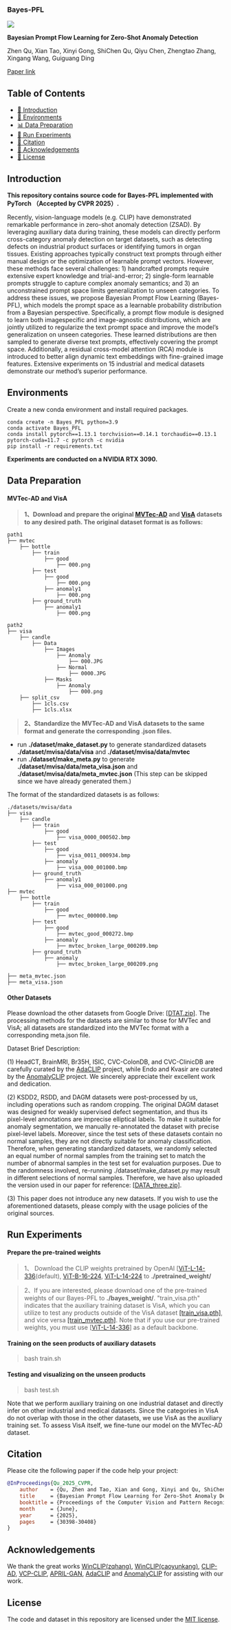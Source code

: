 ### Bayes-PFL
![](figures/framework.png)

**Bayesian Prompt Flow Learning for Zero-Shot Anomaly Detection**

Zhen Qu, Xian Tao, Xinyi Gong, ShiChen Qu, Qiyu Chen, Zhengtao Zhang, Xingang Wang, Guiguang Ding

[Paper link](https://arxiv.org/pdf/2503.10080v3)

## Table of Contents
* [📖 Introduction](#introduction)
* [🔧 Environments](#environments)
* [📊 Data Preparation](#data-preparation)
* [🚀 Run Experiments](#run-experiments)
* [🔗 Citation](#citation)
* [🙏 Acknowledgements](#acknowledgements)
* [📜 License](#license)

## Introduction
**This repository contains source code for Bayes-PFL implemented with PyTorch （Accepted by CVPR 2025）.** 


Recently, vision-language models (e.g. CLIP) have demonstrated remarkable performance in zero-shot anomaly detection (ZSAD). By leveraging auxiliary data during training, these models can directly perform cross-category anomaly detection on target datasets, such as detecting defects on industrial product surfaces or identifying tumors in organ tissues. Existing approaches typically construct text prompts through either manual design or the optimization of learnable prompt vectors. However, these methods face several challenges: 1) handcrafted prompts require extensive expert knowledge and trial-and-error; 2) single-form learnable prompts struggle to capture complex anomaly semantics; and 3) an unconstrained prompt space limits generalization to unseen categories. To address these issues, we propose Bayesian Prompt Flow Learning (Bayes-PFL), which models the prompt space as a learnable probability distribution from a Bayesian perspective. Specifically, a prompt flow module is designed to learn both imagespecific and image-agnostic distributions, which are jointly utilized to regularize the text prompt space and improve the model’s generalization on unseen categories. These learned distributions are then sampled to generate diverse text prompts, effectively covering the prompt space. Additionally, a residual cross-model attention (RCA) module is introduced to better align dynamic text embeddings with fine-grained image features. Extensive experiments on 15 industrial and medical datasets demonstrate our method’s superior performance.


## Environments
Create a new conda environment and install required packages.
```
conda create -n Bayes_PFL python=3.9
conda activate Bayes_PFL
conda install pytorch==1.13.1 torchvision==0.14.1 torchaudio==0.13.1 pytorch-cuda=11.7 -c pytorch -c nvidia
pip install -r requirements.txt
```

**Experiments are conducted on a NVIDIA RTX 3090.**


## Data Preparation
 
#### MVTec-AD and VisA 

> **1、Download and prepare the original [MVTec-AD](https://www.mvtec.com/company/research/datasets/mvtec-ad) and [VisA](https://amazon-visual-anomaly.s3.us-west-2.amazonaws.com/VisA_20220922.tar) datasets to any desired path. The original dataset format is as follows:**

```
path1
├── mvtec
    ├── bottle
        ├── train
            ├── good
                ├── 000.png
        ├── test
            ├── good
                ├── 000.png
            ├── anomaly1
                ├── 000.png
        ├── ground_truth
            ├── anomaly1
                ├── 000.png
```

```
path2
├── visa
    ├── candle
        ├── Data
            ├── Images
                ├── Anomaly
                    ├── 000.JPG
                ├── Normal
                    ├── 0000.JPG
            ├── Masks
                ├── Anomaly
                    ├── 000.png
    ├── split_csv
        ├── 1cls.csv
        ├── 1cls.xlsx
```

> **2、Standardize the MVTec-AD and VisA datasets to the same format and generate the corresponding .json files.**

- run **./dataset/make_dataset.py** to generate standardized datasets **./dataset/mvisa/data/visa** and **./dataset/mvisa/data/mvtec**
- run **./dataset/make_meta.py** to generate **./dataset/mvisa/data/meta_visa.json** and **./dataset/mvisa/data/meta_mvtec.json** (This step can be skipped since we have already generated them.)

The format of the standardized datasets is as follows:

```
./datasets/mvisa/data
├── visa
    ├── candle
        ├── train
            ├── good
                ├── visa_0000_000502.bmp
        ├── test
            ├── good
                ├── visa_0011_000934.bmp
            ├── anomaly
                ├── visa_000_001000.bmp
        ├── ground_truth
            ├── anomaly1
                ├── visa_000_001000.png
├── mvtec
    ├── bottle
        ├── train
            ├── good
                ├── mvtec_000000.bmp
        ├── test
            ├── good
                ├── mvtec_good_000272.bmp
            ├── anomaly
                ├── mvtec_broken_large_000209.bmp
        ├── ground_truth
            ├── anomaly
                ├── mvtec_broken_large_000209.png

├── meta_mvtec.json
├── meta_visa.json
```
#### Other Datasets
Please download the other datasets from Google Drive: [[DTAT.zip]](https://drive.google.com/file/d/194ZQoO8vBvPZp-1fczphWtb0xzkEpCGa/view?usp=drive_link). The processing methods for the datasets are similar to those for MVTec and VisA; all datasets are standardized into the MVTec format with a corresponding meta.json file. 

Dataset Brief Description:

(1) HeadCT, BrainMRI, Br35H, ISIC, CVC-ColonDB, and CVC-ClinicDB are carefully curated by the [AdaCLIP](https://github.com/caoyunkang/AdaCLIP) project, while Endo and Kvasir are curated by the [AnomalyCLIP](https://github.com/zqhang/AnomalyCLIP) project. We sincerely appreciate their excellent work and dedication.

(2) KSDD2, RSDD, and DAGM datasets were post-processed by us, including operations such as random cropping. The original DAGM dataset was designed for weakly supervised defect segmentation, and thus its pixel-level annotations are imprecise elliptical labels. To make it suitable for anomaly segmentation, we manually re-annotated the dataset with precise pixel-level labels.
Moreover, since the test sets of these datasets contain no normal samples, they are not directly suitable for anomaly classification. Therefore, when generating standardized datasets, we randomly selected an equal number of normal samples from the training set to match the number of abnormal samples in the test set for evaluation purposes. Due to the randomness involved, re-running ./dataset/make_dataset.py may result in different selections of normal samples. Therefore, we have also uploaded the version used in our paper for reference: [[DATA_three.zip]](https://drive.google.com/file/d/1JrTddHh2THBytMzv8O5Ru8AiRSJDHXIi/view?usp=drive_link).

(3) This paper does not introduce any new datasets. If you wish to use the aforementioned datasets, please comply with the usage policies of the original sources.


## Run Experiments
#### Prepare the pre-trained weights
> 1、 Download the CLIP weights pretrained by OpenAI [[ViT-L-14-336](https://openaipublic.azureedge.net/clip/models/3035c92b350959924f9f00213499208652fc7ea050643e8b385c2dac08641f02/ViT-L-14-336px.pt)(default),  [ViT-B-16-224](https://openaipublic.azureedge.net/clip/models/5806e77cd80f8b59890b7e101eabd078d9fb84e6937f9e85e4ecb61988df416f/ViT-B-16.pt), [ViT-L-14-224](https://openaipublic.azureedge.net/clip/models/b8cca3fd41ae0c99ba7e8951adf17d267cdb84cd88be6f7c2e0eca1737a03836/ViT-L-14.pt) to **./pretrained_weight/**

> 2、If you are interested, please download one of the pre-trained weights of our Bayes-PFL to **./bayes_weight/**. "train_visa.pth" indicates that the auxiliary training dataset is VisA, which you can utilize to test any products outside of the VisA dataset [[train_visa.pth]](https://drive.google.com/file/d/1rNs_rdTmrg4JshmKHotq6AN1gqTpPjvm/view?usp=drive_link),  and vice versa [[train_mvtec.pth]](https://drive.google.com/file/d/1EHa4jPi7r8jmRVURoZ4yH2-jqDt6K1Ni/view?usp=drive_link). Note that if you use our pre-trained weights, you must use [[ViT-L-14-336](https://openaipublic.azureedge.net/clip/models/3035c92b350959924f9f00213499208652fc7ea050643e8b385c2dac08641f02/ViT-L-14-336px.pt)] as a default backbone.


#### Training on the seen products of auxiliary datasets

> bash train.sh

#### Testing and visualizing on the unseen products

> bash test.sh

Note that we perform auxiliary training on one industrial dataset and directly infer on other industrial and medical datasets. Since the categories in VisA do not overlap with those in the other datasets, we use VisA as the auxiliary training set. To assess VisA itself, we fine-tune our model on the MVTec-AD dataset.
## Citation
Please cite the following paper if the code help your project:

```bibtex
@InProceedings{Qu_2025_CVPR,
    author    = {Qu, Zhen and Tao, Xian and Gong, Xinyi and Qu, ShiChen and Chen, Qiyu and Zhang, Zhengtao and Wang, Xingang and Ding, Guiguang},
    title     = {Bayesian Prompt Flow Learning for Zero-Shot Anomaly Detection},
    booktitle = {Proceedings of the Computer Vision and Pattern Recognition Conference (CVPR)},
    month     = {June},
    year      = {2025},
    pages     = {30398-30408}
}
```

## Acknowledgements
We thank the great works [WinCLIP(zqhang)](https://github.com/zqhang/Accurate-WinCLIP-pytorch), [WinCLIP(caoyunkang)](https://github.com/caoyunkang/WinClip), [CLIP-AD](https://github.com/ByChelsea/CLIP-AD), [VCP-CLIP](https://github.com/xiaozhen228/VCP-CLIP), [APRIL-GAN](https://github.com/ByChelsea/VAND-APRIL-GAN), [AdaCLIP](https://github.com/caoyunkang/AdaCLIP) and [AnomalyCLIP](https://github.com/zqhang/AnomalyCLIP) for assisting with our work.

## License
The code and dataset in this repository are licensed under the [MIT license](https://mit-license.org/).
